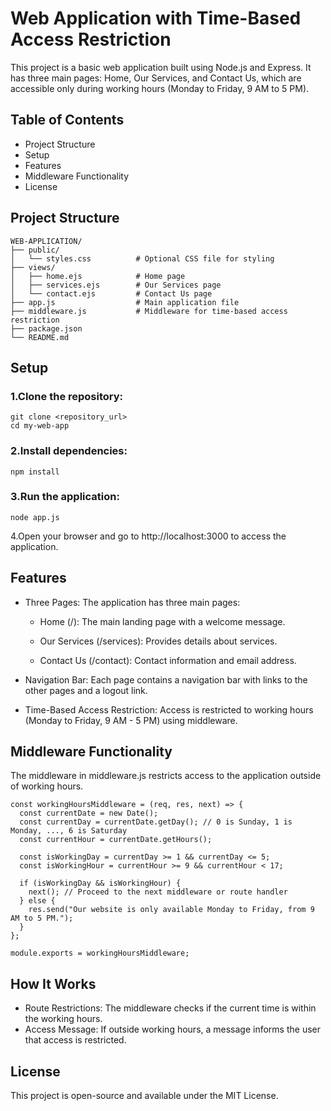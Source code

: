 # Web Application with Time-Based Access Restriction

This project is a basic web application built using Node.js and Express. It has three main pages: Home, Our Services, and Contact Us, which are accessible only during working hours (Monday to Friday, 9 AM to 5 PM).

## Table of Contents

- Project Structure
- Setup
- Features
- Middleware Functionality
- License

## Project Structure

```
WEB-APPLICATION/
├── public/
│   └── styles.css          # Optional CSS file for styling
├── views/
│   ├── home.ejs            # Home page
│   ├── services.ejs        # Our Services page
│   └── contact.ejs         # Contact Us page
├── app.js                  # Main application file
├── middleware.js           # Middleware for time-based access restriction
├── package.json
└── README.md
```

## Setup

### 1.Clone the repository:

```
git clone <repository_url>
cd my-web-app
```

### 2.Install dependencies:

```
npm install
```

### 3.Run the application:

```
node app.js
```

4.Open your browser and go to http://localhost:3000 to access the application.

## Features

- Three Pages: The application has three main pages:

  - Home (/): The main landing page with a welcome message.

  - Our Services (/services): Provides details about services.
  - Contact Us (/contact): Contact information and email address.

- Navigation Bar: Each page contains a navigation bar with links to the other pages and a logout link.

- Time-Based Access Restriction: Access is restricted to working hours (Monday to Friday, 9 AM - 5 PM) using middleware.

## Middleware Functionality

The middleware in middleware.js restricts access to the application outside of working hours.

```
const workingHoursMiddleware = (req, res, next) => {
  const currentDate = new Date();
  const currentDay = currentDate.getDay(); // 0 is Sunday, 1 is Monday, ..., 6 is Saturday
  const currentHour = currentDate.getHours();

  const isWorkingDay = currentDay >= 1 && currentDay <= 5;
  const isWorkingHour = currentHour >= 9 && currentHour < 17;

  if (isWorkingDay && isWorkingHour) {
    next(); // Proceed to the next middleware or route handler
  } else {
    res.send("Our website is only available Monday to Friday, from 9 AM to 5 PM.");
  }
};

module.exports = workingHoursMiddleware;
```

## How It Works

- Route Restrictions: The middleware checks if the current time is within the working hours.
- Access Message: If outside working hours, a message informs the user that access is restricted.

## License

This project is open-source and available under the MIT License.
